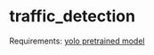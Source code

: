 # traffic_detection
Requirements:
[yolo pretrained model](https://github.com/OlafenwaMoses/ImageAI/releases/tag/1.0/)
